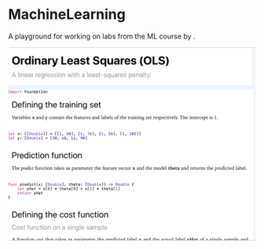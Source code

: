 # MachineLearning

A playground for working on labs from the ML course by .

![Alt text](/Demo.png?raw=true)
